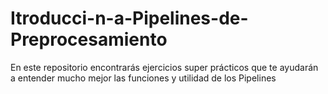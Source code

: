 # Itroducci-n-a-Pipelines-de-Preprocesamiento
En este repositorio encontrarás ejercicios super prácticos que te ayudarán a entender mucho mejor las funciones y utilidad de los Pipelines
